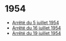 # 1954

- [Arrêté du 5 juillet 1954](arrete-du-5-juillet-1954)
- [Arrêté du 16 juillet 1954](arrete-du-16-juillet-1954)
- [Arrêté du 19 juillet 1954](arrete-du-19-juillet-1954)
